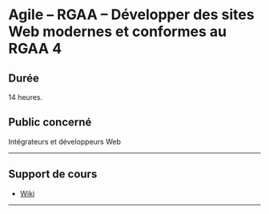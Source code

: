 # Agile – RGAA – Développer des sites Web modernes et conformes au RGAA 4

## Durée

14 heures.

## Public concerné

Intégrateurs et développeurs Web

___

## Support de cours

* [Wiki](https://github.com/seeren-training/RGAA/wiki)

___